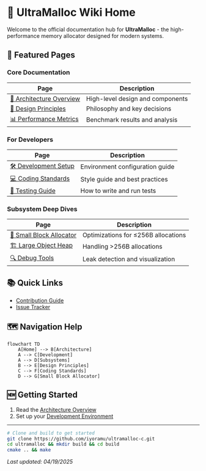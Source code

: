 # 🚀 UltraMalloc Wiki Home

Welcome to the official documentation hub for **UltraMalloc** - the high-performance memory allocator designed for modern systems.

## 🌟 Featured Pages

### Core Documentation
| Page | Description |
|------|-------------|
| [📐 Architecture Overview](Architecture.md) | High-level design and components |
| [🧭 Design Principles](Design-Principles.md) | Philosophy and key decisions |
| [📊 Performance Metrics](Performance-Metrics.md) | Benchmark results and analysis |

### For Developers
| Page | Description |
|------|-------------|
| [🛠 Development Setup](Development-Environment.md) | Environment configuration guide |
| [💻 Coding Standards](Coding-Standards.md) | Style guide and best practices |
| [🧪 Testing Guide](Testing-Guide.md) | How to write and run tests |

### Subsystem Deep Dives
| Page | Description |
|------|-------------|
| [🧩 Small Block Allocator](Small-Block-Allocator.md) | Optimizations for ≤256B allocations |
| [🏗 Large Object Heap](Large-Object-Heap.md) | Handling >256B allocations |
| [🔍 Debug Tools](Debug-Tools.md) | Leak detection and visualization |

## 📚 Quick Links
- [Contribution Guide](../CONTRIBUTING.md)
- [Issue Tracker](../../issues)

## 🗺 Navigation Help
```mermaid
flowchart TD
    A[Home] --> B[Architecture]
    A --> C[Development]
    A --> D[Subsystems]
    B --> E[Design Principles]
    C --> F[Coding Standards]
    D --> G[Small Block Allocator]
```

## 🆕 Getting Started
1. Read the [Architecture Overview](Architecture.md)
2. Set up your [Development Environment](Development-Environment.md)

---

```bash
# Clone and build to get started
git clone https://github.com/iyoramu/ultramalloc-c.git
cd ultramalloc && mkdir build && cd build
cmake .. && make
```

*Last updated: 04/19/2025*
